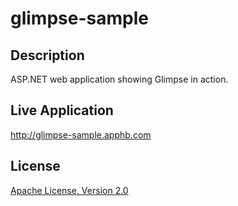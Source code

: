 glimpse-sample
==============

Description
-
ASP.NET web application showing Glimpse in action.

Live Application
-
http://glimpse-sample.apphb.com

License
-
[Apache License, Version 2.0](http://www.apache.org/licenses/LICENSE-2.0.html)
